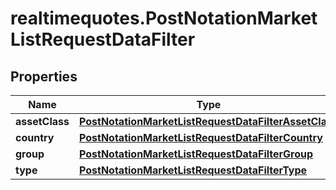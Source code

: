 # realtimequotes.PostNotationMarketListRequestDataFilter

## Properties

Name | Type | Description | Notes
------------ | ------------- | ------------- | -------------
**assetClass** | [**PostNotationMarketListRequestDataFilterAssetClass**](PostNotationMarketListRequestDataFilterAssetClass.md) |  | [optional] 
**country** | [**PostNotationMarketListRequestDataFilterCountry**](PostNotationMarketListRequestDataFilterCountry.md) |  | [optional] 
**group** | [**PostNotationMarketListRequestDataFilterGroup**](PostNotationMarketListRequestDataFilterGroup.md) |  | [optional] 
**type** | [**PostNotationMarketListRequestDataFilterType**](PostNotationMarketListRequestDataFilterType.md) |  | [optional] 


